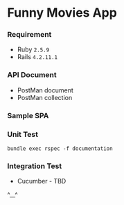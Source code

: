 # Funny Movies App

### Requirement
- Ruby `2.5.9`
- Rails `4.2.11.1`

### API Document

- PostMan document
- PostMan collection

### Sample SPA

### Unit Test

`bundle exec rspec -f documentation`

### Integration Test

- Cucumber - TBD




^__^




